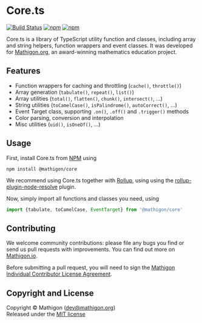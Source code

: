 # Core.ts

[![Build Status](https://travis-ci.org/mathigon/core.js.svg?branch=master)](https://travis-ci.org/mathigon/core.js)
[![npm](https://img.shields.io/npm/v/@mathigon/core.svg)](https://www.npmjs.com/package/@mathigon/core)
[![npm](https://img.shields.io/github/license/mathigon/core.js.svg)](https://github.com/mathigon/core.js/blob/master/LICENSE)

Core.ts is a library of TypeScript utility function and classes, including array
and string helpers, function wrappers and event classes. It was developed for
[Mathigon.org](https://mathigon.org), an award-winning mathematics education
project.


## Features

* Function wrappers for caching and throttling (`cache()`, `throttle()`)
* Array generation (`tabulate()`, `repeat()`, `list()`)
* Array utilities (`total()`, `flatten()`, `chunk()`, `intersect()`, …)
* String utilities (`toCamelCase()`, `isPalindrome()`, `autoCorrect()`, …)
* Event Target class, supporting `.on()`, `.off()` and `.trigger()` methods
* Color parsing, conversion and interpolation
* Misc utilities (`uid()`, `isOneOf()`, …)


## Usage

First, install Core.ts from [NPM](https://www.npmjs.com/package/@mathigon/core)
using

```npm install @mathigon/core```

We recommend using Core.ts together with [Rollup](https://rollupjs.org/), using
using the [rollup-plugin-node-resolve](https://github.com/rollup/rollup-plugin-node-resolve)
plugin.

Now, simply import all functions and classes you need, using

```js
import {tabulate, toCamelCase, EventTarget} from '@mathigon/core'
```


## Contributing

We welcome community contributions: please file any bugs you find or send us
pull requests with improvements. You can find out more on
[Mathigon.io](https://mathigon.io).

Before submitting a pull request, you will need to sign the [Mathigon Individual
Contributor License Agreement](https://gist.github.com/plegner/5ad5b7be2948a4ad073c50b15ac01d39).


## Copyright and License

Copyright © Mathigon ([dev@mathigon.org](mailto:dev@mathigon.org))  
Released under the [MIT license](LICENSE)
